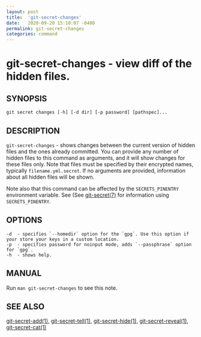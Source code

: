 ```yaml
---
layout: post
title:  'git-secret-changes'
date:   2020-09-20 15:10:07 -0400
permalink: git-secret-changes
categories: command
---
```

git-secret-changes - view diff of the hidden files.
===================================================

## SYNOPSIS

    git secret changes [-h] [-d dir] [-p password] [pathspec]...


## DESCRIPTION
`git-secret-changes` - shows changes between the current version of hidden files and the ones already committed. 
You can provide any number of hidden files to this command as arguments, and it will show changes for these files only. 
Note that files must be specified by their encrypted names, typically `filename.yml.secret`.
If no arguments are provided, information about all hidden files will be shown.

Note also that this command can be affected by the `SECRETS_PINENTRY` environment variable. See
(See [git-secret(7)](http://git-secret.io/git-secret) for information using `SECRETS_PINENTRY`.


## OPTIONS

    -d  - specifies `--homedir` option for the `gpg`. Use this option if your store your keys in a custom location.
    -p  - specifies password for noinput mode, adds `--passphrase` option for `gpg`.
    -h  - shows help.


## MANUAL

Run `man git-secret-changes` to see this note.


## SEE ALSO

[git-secret-add(1)](http://git-secret.io/git-secret-add), [git-secret-tell(1)](http://git-secret.io/git-secret-tell), 
[git-secret-hide(1)](http://git-secret.io/git-secret-hide), [git-secret-reveal(1)](http://git-secret.io/git-secret-reveal), 
[git-secret-cat(1)](http://git-secret.io/git-secret-cat)
